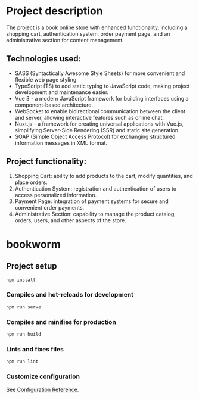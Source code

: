 # Project description
The project is a book online store with enhanced functionality, including a shopping cart, authentication system, order payment page, and an administrative section for content management.

## Technologies used:
- SASS (Syntactically Awesome Style Sheets) for more convenient and flexible web page styling.
- TypeScript (TS) to add static typing to JavaScript code, making project development and maintenance easier.
- Vue 3 - a modern JavaScript framework for building interfaces using a component-based architecture.
- WebSocket to enable bidirectional communication between the client and server, allowing interactive features such as online chat.
- Nuxt.js - a framework for creating universal applications with Vue.js, simplifying Server-Side Rendering (SSR) and static site generation.
- SOAP (Simple Object Access Protocol) for exchanging structured information messages in XML format.

## Project functionality:
1. Shopping Cart: ability to add products to the cart, modify quantities, and place orders.
2. Authentication System: registration and authentication of users to access personalized information.
3. Payment Page: integration of payment systems for secure and convenient order payments.
4. Administrative Section: capability to manage the product catalog, orders, users, and other aspects of the store.

# bookworm

## Project setup
```
npm install
```

### Compiles and hot-reloads for development
```
npm run serve
```

### Compiles and minifies for production
```
npm run build
```

### Lints and fixes files
```
npm run lint
```

### Customize configuration
See [Configuration Reference](https://cli.vuejs.org/config/).
